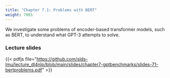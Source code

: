 ```yaml
---
title: "Chapter 7.1: Problems with BERT"
weight: 7001
---
```

We investigate some problems of encoder-based transformer models, such as BERT, to understand what GPT-3 attempts to solve.

<!--more-->

### Lecture slides

{{< pdfjs file="https://github.com/slds-lmu/lecture_dl4nlp/blob/main/slides/chapter7-gptbenchmarks/slides-71-bertproblems.pdf" >}}
